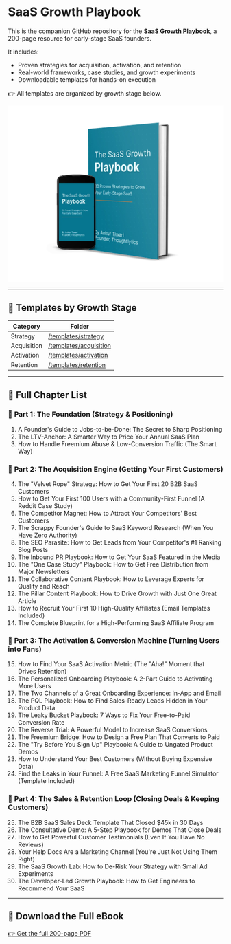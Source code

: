 # SaaS Growth Playbook

This is the companion GitHub repository for the [**SaaS Growth Playbook**](https://www.thoughtlytics.com/saas-growth-playbook), a 200-page resource for early-stage SaaS founders.

It includes:
- Proven strategies for acquisition, activation, and retention
- Real-world frameworks, case studies, and growth experiments
- Downloadable templates for hands-on execution

👉 All templates are organized by growth stage below.

<p align="center">
  <img src="saas-growth-playbook-pdf-by-thoughtlytics-cover-image-v1.webp" alt="SaaS Growth Playbook Cover" width="600">
</p>

---

## 📂 Templates by Growth Stage

| Category       | Folder                                 |
|----------------|----------------------------------------|
| Strategy       | [/templates/strategy](templates/strategy)       |
| Acquisition    | [/templates/acquisition](templates/acquisition) |
| Activation     | [/templates/activation](templates/activation)   |
| Retention      | [/templates/retention](templates/retention)     |

---

## 🧠 Full Chapter List

### 📌 **Part 1: The Foundation (Strategy & Positioning)**
1. A Founder's Guide to Jobs-to-be-Done: The Secret to Sharp Positioning  
2. The LTV-Anchor: A Smarter Way to Price Your Annual SaaS Plan  
3. How to Handle Freemium Abuse & Low-Conversion Traffic (The Smart Way)  

### 🚀 **Part 2: The Acquisition Engine (Getting Your First Customers)**
4. The "Velvet Rope" Strategy: How to Get Your First 20 B2B SaaS Customers  
5. How to Get Your First 100 Users with a Community-First Funnel (A Reddit Case Study)  
6. The Competitor Magnet: How to Attract Your Competitors' Best Customers  
7. The Scrappy Founder's Guide to SaaS Keyword Research (When You Have Zero Authority)  
8. The SEO Parasite: How to Get Leads from Your Competitor's #1 Ranking Blog Posts  
9. The Inbound PR Playbook: How to Get Your SaaS Featured in the Media  
10. The "One Case Study" Playbook: How to Get Free Distribution from Major Newsletters  
11. The Collaborative Content Playbook: How to Leverage Experts for Quality and Reach  
12. The Pillar Content Playbook: How to Drive Growth with Just One Great Article  
13. How to Recruit Your First 10 High-Quality Affiliates (Email Templates Included)  
14. The Complete Blueprint for a High-Performing SaaS Affiliate Program  

### 🔁 **Part 3: The Activation & Conversion Machine (Turning Users into Fans)**
15. How to Find Your SaaS Activation Metric (The "Aha!" Moment that Drives Retention)  
16. The Personalized Onboarding Playbook: A 2-Part Guide to Activating More Users  
17. The Two Channels of a Great Onboarding Experience: In-App and Email  
18. The PQL Playbook: How to Find Sales-Ready Leads Hidden in Your Product Data  
19. The Leaky Bucket Playbook: 7 Ways to Fix Your Free-to-Paid Conversion Rate  
20. The Reverse Trial: A Powerful Model to Increase SaaS Conversions  
21. The Freemium Bridge: How to Design a Free Plan That Converts to Paid  
22. The "Try Before You Sign Up" Playbook: A Guide to Ungated Product Demos  
23. How to Understand Your Best Customers (Without Buying Expensive Data)  
24. Find the Leaks in Your Funnel: A Free SaaS Marketing Funnel Simulator (Template Included)  

### 💼 **Part 4: The Sales & Retention Loop (Closing Deals & Keeping Customers)**
25. The B2B SaaS Sales Deck Template That Closed $45k in 30 Days  
26. The Consultative Demo: A 5-Step Playbook for Demos That Close Deals  
27. How to Get Powerful Customer Testimonials (Even If You Have No Reviews)  
28. Your Help Docs Are a Marketing Channel (You're Just Not Using Them Right)  
29. The SaaS Growth Lab: How to De-Risk Your Strategy with Small Ad Experiments  
30. The Developer-Led Growth Playbook: How to Get Engineers to Recommend Your SaaS  

---

## 📘 Download the Full eBook

[👉 Get the full 200-page PDF](https://www.thoughtlytics.com/saas-growth-playbook)
